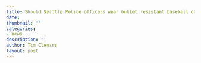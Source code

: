 ```yaml
---
title: Should Seattle Police officers wear bullet resistant baseball caps?
date: 
thumbnail: ''
categories:
- news
description: ''
author: Tim Clemans
layout: post
---
```

